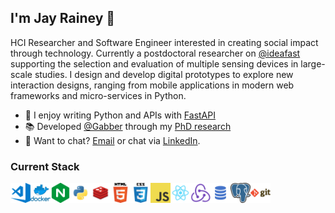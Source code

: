 ## I'm Jay Rainey 👋

HCI Researcher and Software Engineer interested in creating social impact through technology. Currently a postdoctoral researcher on [@ideafast](https://github.com/ideafast) supporting the selection and evaluation of multiple sensing devices in large-scale studies. I design and develop digital prototypes to explore new interaction designs, ranging from mobile applications in modern web frameworks and micro-services in Python.

- 🐍 I enjoy writing Python and APIs with [FastAPI](https://github.com/tiangolo/fastapi)
- 📚 Developed [@Gabber](https://gabber.audio) through my [PhD research](https://jawr.me)
- 👐 Want to chat? [Email](mailto:g+@jawrainey.me?subject=Oh%20Hai) or chat via [LinkedIn](https://www.linkedin.com/in/jawrainey/).

### Current Stack

<img align="left" alt="Visual Studio Code" width="32px" src="https://raw.githubusercontent.com/github/explore/master/topics/visual-studio-code/visual-studio-code.png" />
<img align="left" alt="Docker" width="32px" src="https://raw.githubusercontent.com/github/explore/master/topics/docker/docker.png" />
<img align="left" alt="Docker" width="32px" src="https://raw.githubusercontent.com/github/explore/master/topics/nginx/nginx.png" />
<img align="left" alt="Python" width="32px" src="https://raw.githubusercontent.com/github/explore/master/topics/python/python.png" />
<img align="left" alt="Reddis" width="32px" src="https://raw.githubusercontent.com/github/explore/master/topics/redis/redis.png" />
<img align="left" alt="HTML5" width="32px" src="https://raw.githubusercontent.com/github/explore/master/topics/html/html.png" />
<img align="left" alt="CSS3" width="32px" src="https://raw.githubusercontent.com/github/explore/master/topics/css/css.png" />
<img align="left" alt="JavaScript" width="32px" src="https://raw.githubusercontent.com/github/explore/master/topics/javascript/javascript.png" />
<img align="left" alt="React Native" width="32px" src="https://raw.githubusercontent.com/github/explore/master/topics/react-native/react-native.png" />
<img align="left" alt="Redux" width="32px" src="https://raw.githubusercontent.com/github/explore/master/topics/redux/redux.png" />
<img align="left" alt="SQL" width="32px" src="https://raw.githubusercontent.com/github/explore/master/topics/sql/sql.png" />
<img align="left" alt="SQL" width="32px" src="https://raw.githubusercontent.com/github/explore/master/topics/postgresql/postgresql.png" />
<img align="left" alt="Git" width="32px" src="https://raw.githubusercontent.com/github/explore/master/topics/git/git.png" />
